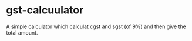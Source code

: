 # gst-calcuulator
A simple calculator which calculat cgst and sgst (of 9%) and then give the total amount.
